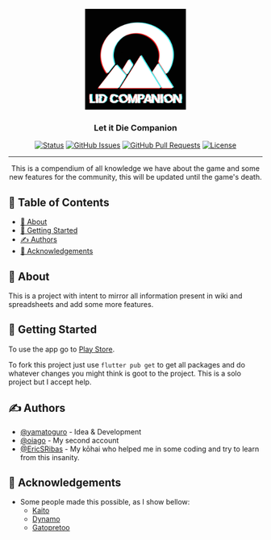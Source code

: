 <p align="center">
  <a href="" rel="noopener">
 <img width=200px height=200px src="https://github.com/yamatoguro/Let-it-Die-Companion/blob/persistence/assets/images/logo_app.jpg?raw=true" alt="Project logo"></a>
</p>

<h3 align="center">Let it Die Companion</h3>

<div align="center">

[![Status](https://img.shields.io/badge/status-active-success.svg)]()
[![GitHub Issues](https://img.shields.io/github/issues/yamatoguro/Let-it-Die-Companion.svg)](https://github.com/yamatoguro/Let-it-Die-Companion/issues)
[![GitHub Pull Requests](https://img.shields.io/github/issues-pr/yamatoguro/Let-it-Die-Companion.svg)](https://github.com/yamatoguro/Let-it-Die-Companion/pulls)
[![License](https://img.shields.io/badge/license-MIT-blue.svg)](/LICENSE)

</div>

---

<p align="center"> This is a compendium of all knowledge we have about the game and some new features for the community, this will be updated until the game's death.
    <br>
</p>

## 📝 Table of Contents

- [🧐 About ](#-about-)
- [🏁 Getting Started ](#-getting-started-)
- [✍️ Authors ](#️-authors-)
- [🎉 Acknowledgements ](#-acknowledgements-)

## 🧐 About <a name = "about"></a>

This is a project with intent to mirror all information present in wiki and spreadsheets and add some more features.

## 🏁 Getting Started <a name = "getting_started"></a>

To use the app go to [Play Store](https://github.com/yamatoguro/Let-it-Die-Companion).

To fork this project just use ```flutter pub get``` to get all packages and do whatever changes you might think is goot to the project. This is a solo project but I accept help.

## ✍️ Authors <a name = "authors"></a>

- [@yamatoguro](https://github.com/yamatoguro) - Idea & Development
- [@oiago](https://github.com/oiago) - My second account
- [@EricSRibas](https://github.com/EricSRibas) - My kōhai who helped me in some coding and try to learn from this insanity.

## 🎉 Acknowledgements <a name = "acknowledgement"></a>

- Some people made this possible, as I show bellow:
  - [Kaito](https://twitter.com/LID_Kaito)
  - [Dynamo](https://www.twitch.tv/DynamoGamer8500)
  - [Gatopretoo]()
